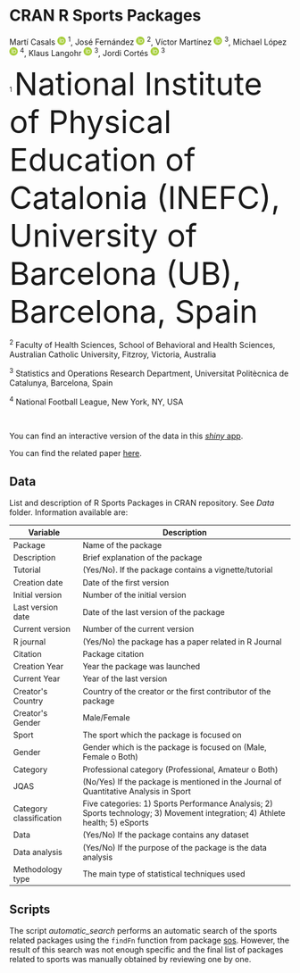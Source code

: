 # CRAN R Sports Packages

Martí Casals <a href="https://orcid.org/0000-0002-1775-8331"><img src="orcid_icon.png" alt="orcid" width="15"/></a> <sup>1</sup>, José Fernández <a href="https://orcid.org/0000-0002-1775-8331"><img src="orcid_icon.png" alt="orcid" width="15"/></a> <sup>2</sup>, Víctor Martínez <a href="https://orcid.org/0000-0002-1775-8331"><img src="orcid_icon.png" alt="orcid" width="15"/></a> <sup>3</sup>, Michael López <a href="https://orcid.org/0000-0002-1775-8331"><img src="orcid_icon.png" alt="orcid" width="15"/></a> <sup>4</sup>, Klaus Langohr <a href="https://orcid.org/0000-0002-1775-8331"><img src="orcid_icon.png" alt="orcid" width="15"/></a>
 <sup>3</sup>, Jordi Cortés <a href="https://orcid.org/0000-0002-1775-8331"><img src="orcid_icon.png" alt="orcid" width="15"/></a> <sup>3</sup>

<sup>1</sup> <span style="font-size:4em;">National Institute of Physical Education of Catalonia (INEFC), University of Barcelona (UB), Barcelona, Spain</span>

<sup>2</sup> Faculty of Health Sciences, School of Behavioral and Health Sciences, Australian Catholic University, Fitzroy, Victoria, Australia

<sup>3</sup> Statistics and Operations Research Department, Universitat Politècnica de Catalunya, Barcelona, Spain

<sup>4</sup> National Football League, New York, NY, USA

</br>

You can find an interactive version of the data in this [*shiny* app](https://shiny-eio.upc.edu/pubs/sport-R-packages/).

You can find the related paper [here](https://journals.sagepub.com/doi/abs/10.1177/17479541221136238).

## Data

List and description of R Sports Packages in CRAN repository. See *Data* folder. Information available are:

|     Variable              | Description                                                                                                                       |
|---------------------------|-----------------------------------------------------------------------------------------------------------------------------------|
| Package                   | Name of the package
| Description               | Brief explanation of the package
| Tutorial                  | (Yes/No). If the   package contains a vignette/tutorial                                                                           |
| Creation   date           | Date of the   first version                                                                                                       |
| Initial   version         | Number of the   initial version                                                                                                   |
| Last   version date       | Date of the last   version of the package                                                                                         |
| Current   version         | Number of the   current version                                                                                                   |
| R   journal               | (Yes/No) the   package has a paper related in R Journal                                                                           |
| Citation                  | Package citation                                                                                                                  |
| Creation   Year           | Year the package   was launched                                                                                                   |
| Current   Year            | Year of the last   version                                                                                                        |
| Creator's   Country       | Country of the   creator or the first contributor of the package                                                                  |
| Creator's   Gender        | Male/Female                                                                                                                       |
| Sport                     | The sport which   the package is focused on                                                                                       |
| Gender                    | Gender which is   the package is focused on (Male, Female o Both)                                                                 |
| Category                  | Professional   category (Professional, Amateur o Both)                                                                            |
| JQAS                      | (No/Yes) If the   package is mentioned in the Journal of Quantitative   Analysis in Sport                                         |
| Category   classification | Five categories:   1) Sports Performance Analysis;   2) Sports technology; 3) Movement integration; 4) Athlete health; 5) eSports |
| Data                      | (Yes/No) If the   package contains any dataset                                                                                    |
| Data   analysis           | (Yes/No) If the   purpose of the package is the data analysis                                                                     |
| Methodology   type        | The main type of   statistical techniques used                                                                                    |

## Scripts 

The script *automatic_search* performs an automatic search of the sports related packages using the
`findFn` function from package [sos](https://cran.r-project.org/web/packages/sos/index.html). However, 
the result of this search was not enough specific and the final list of packages related to sports
was manually obtained by reviewing one by one.

